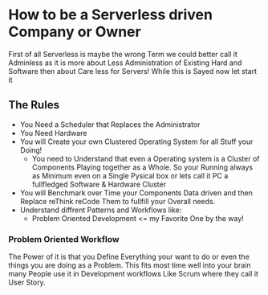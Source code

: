 # How to be a Serverless driven Company or Owner
First of all Serverless is maybe the wrong Term we could better call it Adminless as it is more about 
Less Administration of Existing Hard and Software then about Care less for Servers! While this is Sayed now let start it

## The Rules
- You Need a Scheduler that Replaces the Administrator
- You Need Hardware
- You will Create your own Clustered Operating System for all Stuff your Doing!
  - You need to Understand that even a Operating system is a Cluster of Components Playing together as a Whole. So your Running always as Minimum even on a Single Pysical box or lets call it PC a fullfledged Software & Hardware Cluster
- You will Benchmark over Time your Components Data driven and then Replace reThink reCode Them to fullfill your Overall needs.
- Understand diffrent Patterns and Workflows like:
  - Problem Oriented Development <= my Favorite One by the way!
  
### Problem Oriented Workflow
The Power of it is that you Define Everything your want to do or even the things you are doing as a Problem. This fits most time well into your brain many People use it in Development workflows Like Scrum where they call it User Story. 
